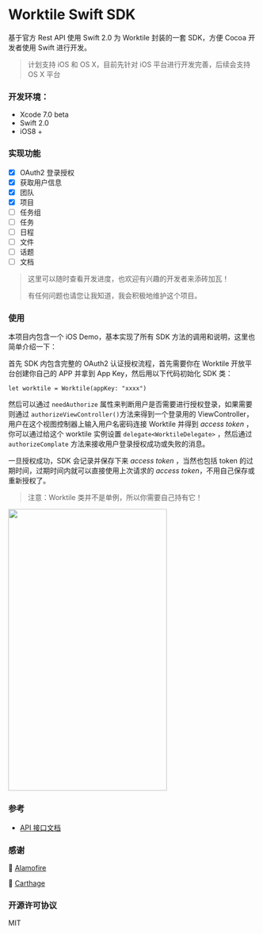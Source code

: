 # Worktile Swift SDK

基于官方 Rest API 使用 Swift 2.0 为 Worktile 封装的一套 SDK，方便 Cocoa 开发者使用 Swift 进行开发。

> 计划支持 iOS 和 OS X，目前先针对 iOS 平台进行开发完善，后续会支持 OS X 平台

### 开发环境：

- Xcode 7.0 beta
- Swift 2.0
- iOS8 +

### 实现功能

- [x] OAuth2 登录授权
- [x] 获取用户信息
- [x] 团队
- [x] 项目
- [ ] 任务组
- [ ] 任务
- [ ] 日程
- [ ] 文件
- [ ] 话题
- [ ] 文档

> 这里可以随时查看开发进度，也欢迎有兴趣的开发者来添砖加瓦！
> 
> 有任何问题也请您让我知道，我会积极地维护这个项目。

### 使用

本项目内包含一个 iOS Demo，基本实现了所有 SDK 方法的调用和说明，这里也简单介绍一下：

首先 SDK 内包含完整的 OAuth2 认证授权流程，首先需要你在 Worktile 开放平台创建你自己的 APP 并拿到 App Key，然后用以下代码初始化 SDK 类：

``` 
let worktile = Worktile(appKey: "xxxx")
```

然后可以通过 `needAuthorize` 属性来判断用户是否需要进行授权登录，如果需要则通过 `authorizeViewController()`方法来得到一个登录用的 ViewController，用户在这个视图控制器上输入用户名密码连接 Worktile 并得到 *access token* ，你可以通过给这个 worktile 实例设置 `delegate<WorktileDelegate>` ，然后通过 `authorizeComplate` 方法来接收用户登录授权成功或失败的消息。

一旦授权成功，SDK 会记录并保存下来 *access token* ，当然也包括 token 的过期时间，过期时间内就可以直接使用上次请求的 *access token*，不用自己保存或重新授权了。

> 注意：Worktile 类并不是单例，所以你需要自己持有它！

<img src="http://ww1.sinaimg.cn/large/79439f49gw1etpq05ic7aj20hs0vkdhi.jpg" width = "320" height = "568" align = "center" />

### 参考

- [API 接口文档](https://open.worktile.com/wiki/)

### 感谢

🙏 [Alamofire](https://github.com/Alamofire/Alamofire)

🙏 [Carthage](https://github.com/Carthage/Carthage)

### 开源许可协议

MIT